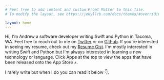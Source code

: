 ```yaml
---
# Feel free to add content and custom Front Matter to this file.
# To modify the layout, see https://jekyllrb.com/docs/themes/#overriding-theme-defaults

layout: home
---
```


Hi, I'm Andrew a software developer writing Swift and Python in Tacoma, WA.
Feel free to reach out to me on [Twitter](https://twitter.com/miotke) or on [Github](https://github.com/miotke).
If you're interested in seeing my resume, check out my [Resume Gist](https://gist.github.com/miotke/4f25049cee4c422c63dc94257ce3b2aa).
I'm mostly interested in writing Swift and Python but I'm always interested in learning a new technology or language. Click Apps at the top to view the apps that have been released onto the App Store ⤴️.

I rarely write but when I do you can read it below 👇.
